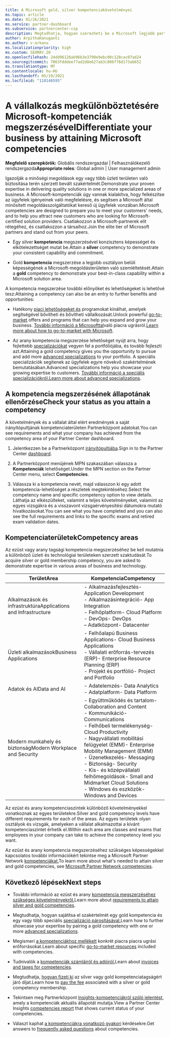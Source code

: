 ```yaml
---
title: A Microsoft gold, silver kompetenciakövetelményei
ms.topic: article
ms.date: 01/26/2021
ms.service: partner-dashboard
ms.subservice: partnercenter-csp
description: Megtudhatja, hogyan szerezheti be a Microsoft legjobb partneri státuszát, és hogyan vonzható új ügyfelekhez a kompetenciakövetelmények való megfelelés, így arany és ezüst tagsági szinteket szerezhet.
author: ArpithaKanuganti
ms.author: v-arkanu
ms.localizationpriority: high
ms.custom: SEOMAY.20
ms.openlocfilehash: 24dd96126ab96b3e3790e9ebc00c128cac07ad24
ms.sourcegitcommit: 7063fdddee77ad2d8e627ab3c806f76d173ab652
ms.translationtype: MT
ms.contentlocale: hu-HU
ms.lasthandoff: 05/19/2021
ms.locfileid: "110146595"
---
```

# <a name="differentiate-your-business-by-attaining-microsoft-competencies"></a><span data-ttu-id="2ae8f-103">A vállalkozás megkülönböztetésére Microsoft-kompetenciák megszerzésével</span><span class="sxs-lookup"><span data-stu-id="2ae8f-103">Differentiate your business by attaining Microsoft competencies</span></span>

<span data-ttu-id="2ae8f-104">**Megfelelő szerepkörök:** Globális rendszergazdai | Felhasználókezelő rendszergazda</span><span class="sxs-lookup"><span data-stu-id="2ae8f-104">**Appropriate roles**: Global admin | User management admin</span></span>

<span data-ttu-id="2ae8f-105">Igazolják a minőségi megoldások egy vagy több üzleti területen való biztosítása terén szerzett bevált szakértelmét.</span><span class="sxs-lookup"><span data-stu-id="2ae8f-105">Demonstrate your proven expertise in delivering quality solutions in one or more specialized areas of business.</span></span> <span data-ttu-id="2ae8f-106">A Microsoft-kompetenciák úgy vannak kialakítva, hogy felkészítse az ügyfelek igényeinek való megfelelésre, és segítsen a Microsoft által minősített megoldásszolgáltatókat kereső új ügyfelek vonzában.</span><span class="sxs-lookup"><span data-stu-id="2ae8f-106">Microsoft competencies are designed to prepare you to meet your customers' needs, and to help you attract new customers who are looking for Microsoft-certified solution providers.</span></span> <span data-ttu-id="2ae8f-107">Csatlakozzon a Microsoft-partnerek elit rétegéhez, és csatlakozzon a társaihoz.</span><span class="sxs-lookup"><span data-stu-id="2ae8f-107">Join the elite tier of Microsoft partners and stand out from your peers.</span></span>

- <span data-ttu-id="2ae8f-108">Egy silver **kompetencia** megszerzésével konzisztens képességet és elkötelezettséget mutat be.</span><span class="sxs-lookup"><span data-stu-id="2ae8f-108">Attain a **silver** competency to demonstrate your consistent capability and commitment.</span></span>

- <span data-ttu-id="2ae8f-109">Gold **kompetencia** megszerzése a legjobb osztályon belüli képességének a Microsoft-megoldásterületen való szemléltetését.</span><span class="sxs-lookup"><span data-stu-id="2ae8f-109">Attain a **gold** competency to demonstrate your best-in-class capability within a Microsoft solution area.</span></span>

<span data-ttu-id="2ae8f-110">A kompetencia megszerzése további előnyöket és lehetőségeket is lehetővé tesz:</span><span class="sxs-lookup"><span data-stu-id="2ae8f-110">Attaining a competency can also be an entry to further benefits and opportunities:</span></span>

- <span data-ttu-id="2ae8f-111">Hatékony [piaci lehetőségeket és](mpn-learn-about-go-to-market-benefits.md) programokat kínálhat, amelyek segítségével bővítheti és bővítheti vállalkozását.</span><span class="sxs-lookup"><span data-stu-id="2ae8f-111">Unlock powerful [go-to-market](mpn-learn-about-go-to-market-benefits.md) offers and programs that can help you expand and grow your business.</span></span> <span data-ttu-id="2ae8f-112">[További információ a Microsofttal](https://partner.microsoft.com/solutions/go-to-market)való piacra ugrásról.</span><span class="sxs-lookup"><span data-stu-id="2ae8f-112">[Learn more about how to go-to-market with Microsoft](https://partner.microsoft.com/solutions/go-to-market).</span></span>

- <span data-ttu-id="2ae8f-113">Az arany kompetencia megszerzése lehetőséget nyújt arra, hogy fejlettebb [specializációkat](advanced-specializations.md) vegyen fel a portfóliójába, és tovább fejleszti azt.</span><span class="sxs-lookup"><span data-stu-id="2ae8f-113">Attaining a gold competency gives you the opportunity to pursue and add more [advanced specializations](advanced-specializations.md) to your portfolio.</span></span> <span data-ttu-id="2ae8f-114">A speciális specializációk segítenek az ügyfelek egyre növekvő szakértelmének bemutatásában.</span><span class="sxs-lookup"><span data-stu-id="2ae8f-114">Advanced specializations help you showcase your growing expertise to customers.</span></span> <span data-ttu-id="2ae8f-115">[További információ a speciális specializációkról.](https://partner.microsoft.com/membership/advanced-specialization)</span><span class="sxs-lookup"><span data-stu-id="2ae8f-115">[Learn more about advanced specializations](https://partner.microsoft.com/membership/advanced-specialization).</span></span>

## <a name="check-your-status-as-you-attain-a-competency"></a><span data-ttu-id="2ae8f-116">A kompetencia megszerzésének állapotának ellenőrzése</span><span class="sxs-lookup"><span data-stu-id="2ae8f-116">Check your status as you attain a competency</span></span>

<span data-ttu-id="2ae8f-117">A követelmények és a vállalat által elért eredmények a saját irányítópultjának kompetenciaterületen Partnerközpont adatokat.</span><span class="sxs-lookup"><span data-stu-id="2ae8f-117">You can see requirements and what your company has achieved from the competency area of your Partner Center dashboard.</span></span>

1. <span data-ttu-id="2ae8f-118">Jelentkezzen be a Partnerközpont [irányítópultjába](https://partner.microsoft.com/dashboard/home).</span><span class="sxs-lookup"><span data-stu-id="2ae8f-118">Sign in to the Partner Center [dashboard](https://partner.microsoft.com/dashboard/home).</span></span>

2. <span data-ttu-id="2ae8f-119">A Partnerközpont menüjének MPN szakaszában válassza a **Kompetenciák** lehetőséget.</span><span class="sxs-lookup"><span data-stu-id="2ae8f-119">Under the MPN section on the Partner Center menu, select **Competencies**.</span></span>

3. <span data-ttu-id="2ae8f-120">Válassza ki a kompetencia nevét, majd válasszon ki egy adott kompetencia-lehetőséget a részletek megtekintéséhez.</span><span class="sxs-lookup"><span data-stu-id="2ae8f-120">Select the competency name and specific competency option to view details.</span></span> <span data-ttu-id="2ae8f-121">Láthatja az elkészülteket, valamint a teljes követelményeket, valamint az egyes vizsgákra és a visszavont vizsgaérvényesítési dátumokra mutató hivatkozásokat.</span><span class="sxs-lookup"><span data-stu-id="2ae8f-121">You can see what you have completed and you can also see the full requirements and links to the specific exams and retired exam validation dates.</span></span>

## <a name="competency-areas"></a><span data-ttu-id="2ae8f-122">Kompetenciaterületek</span><span class="sxs-lookup"><span data-stu-id="2ae8f-122">Competency areas</span></span>

<span data-ttu-id="2ae8f-123">Az ezüst vagy arany tagsági kompetencia megszerzéséhez be kell mutatnia a különböző üzleti és technológiai területeken szerzett szaktudását.</span><span class="sxs-lookup"><span data-stu-id="2ae8f-123">To acquire silver or gold membership competency, you are asked to demonstrate expertise in various areas of business and technology.</span></span>

|<span data-ttu-id="2ae8f-124">**Terület**</span><span class="sxs-lookup"><span data-stu-id="2ae8f-124">**Area**</span></span>            |<span data-ttu-id="2ae8f-125">**Kompetencia**</span><span class="sxs-lookup"><span data-stu-id="2ae8f-125">**Competency**</span></span>                    |
|--------------------|--------------------------------|
|<span data-ttu-id="2ae8f-126">Alkalmazások és infrastruktúra</span><span class="sxs-lookup"><span data-stu-id="2ae8f-126">Applications and Infrastructure</span></span>| <span data-ttu-id="2ae8f-127">- Alkalmazásfejlesztés</span><span class="sxs-lookup"><span data-stu-id="2ae8f-127">- Application Development</span></span><br/> <span data-ttu-id="2ae8f-128">- Alkalmazásintegráció</span><span class="sxs-lookup"><span data-stu-id="2ae8f-128">- App Integration</span></span><br/> <span data-ttu-id="2ae8f-129">- Felhőplatform</span><span class="sxs-lookup"><span data-stu-id="2ae8f-129">- Cloud Platform</span></span><br/> <span data-ttu-id="2ae8f-130">- DevOps</span><span class="sxs-lookup"><span data-stu-id="2ae8f-130">- DevOps</span></span><br/> <span data-ttu-id="2ae8f-131">– Adatközpont</span><span class="sxs-lookup"><span data-stu-id="2ae8f-131">- Datacenter</span></span> |
|<span data-ttu-id="2ae8f-132">Üzleti alkalmazások</span><span class="sxs-lookup"><span data-stu-id="2ae8f-132">Business Applications</span></span> | <span data-ttu-id="2ae8f-133">- Felhőalapú Business Applications</span><span class="sxs-lookup"><span data-stu-id="2ae8f-133">- Cloud Business Applications</span></span></br> <span data-ttu-id="2ae8f-134">- Vállalati erőforrás-tervezés (ERP)</span><span class="sxs-lookup"><span data-stu-id="2ae8f-134">- Enterprise Resource Planning (ERP)</span></span></br> <span data-ttu-id="2ae8f-135">- Projekt és portfólió</span><span class="sxs-lookup"><span data-stu-id="2ae8f-135">- Project and Portfolio</span></span> |
|<span data-ttu-id="2ae8f-136">Adatok és AI</span><span class="sxs-lookup"><span data-stu-id="2ae8f-136">Data and AI</span></span>| <span data-ttu-id="2ae8f-137">- Adatelemzés</span><span class="sxs-lookup"><span data-stu-id="2ae8f-137">- Data Analytics</span></span><br/> <span data-ttu-id="2ae8f-138">- Adatplatform</span><span class="sxs-lookup"><span data-stu-id="2ae8f-138">- Data Platform</span></span> |
|<span data-ttu-id="2ae8f-139">Modern munkahely és biztonság</span><span class="sxs-lookup"><span data-stu-id="2ae8f-139">Modern Workplace and Security</span></span> | <span data-ttu-id="2ae8f-140">- Együttműködés és tartalom</span><span class="sxs-lookup"><span data-stu-id="2ae8f-140">- Collaboration and Content</span></span><br/> <span data-ttu-id="2ae8f-141">- Kommunikáció</span><span class="sxs-lookup"><span data-stu-id="2ae8f-141">- Communications</span></span><br/> <span data-ttu-id="2ae8f-142">- Felhőbeli termelékenység</span><span class="sxs-lookup"><span data-stu-id="2ae8f-142">- Cloud Productivity</span></span><br/> <span data-ttu-id="2ae8f-143">- Nagyvállalati mobilitási felügyelet (EMM)</span><span class="sxs-lookup"><span data-stu-id="2ae8f-143">- Enterprise Mobility Management (EMM)</span></span><br/> <span data-ttu-id="2ae8f-144">- Üzenetkezelés</span><span class="sxs-lookup"><span data-stu-id="2ae8f-144">- Messaging</span></span><br/> <span data-ttu-id="2ae8f-145">- Biztonság</span><span class="sxs-lookup"><span data-stu-id="2ae8f-145">- Security</span></span><br/> <span data-ttu-id="2ae8f-146">- Kis- és középvállalati felhőmegoldások</span><span class="sxs-lookup"><span data-stu-id="2ae8f-146">- Small and Midmarket Cloud Solutions</span></span><br/> <span data-ttu-id="2ae8f-147">- Windows és eszközök</span><span class="sxs-lookup"><span data-stu-id="2ae8f-147">- Windows and Devices</span></span> |

<span data-ttu-id="2ae8f-148">Az ezüst és arany kompetenciaszintek különböző követelményekkel vonatkoznak az egyes területekre.</span><span class="sxs-lookup"><span data-stu-id="2ae8f-148">Silver and gold competency levels have different requirements for each of the areas.</span></span> <span data-ttu-id="2ae8f-149">Az egyes területek olyan osztályok és vizsgák, amelyeken a vállalat alkalmazottai a kívánt kompetenciaszintet érhetik el.</span><span class="sxs-lookup"><span data-stu-id="2ae8f-149">Within each area are classes and exams that employees in your company can take to achieve the competency level you want.</span></span> 

<span data-ttu-id="2ae8f-150">Az ezüst és arany kompetencia megszerzéséhez szükséges képességekkel kapcsolatos további információkért tekintse meg a Microsoft Partner Network [kompetenciákat.](https://partner.microsoft.com/membership/competencies)</span><span class="sxs-lookup"><span data-stu-id="2ae8f-150">To learn more about what's needed to attain silver and gold competencies, see [Microsoft Partner Network competencies](https://partner.microsoft.com/membership/competencies).</span></span>

## <a name="next-steps"></a><span data-ttu-id="2ae8f-151">Következő lépések</span><span class="sxs-lookup"><span data-stu-id="2ae8f-151">Next steps</span></span>

- <span data-ttu-id="2ae8f-152">További információ az ezüst és arany [kompetencia megszerzéséhez szükséges követelményekről.](https://partner.microsoft.com/membership/competencies)</span><span class="sxs-lookup"><span data-stu-id="2ae8f-152">Learn more about [requirements to attain silver and gold competencies](https://partner.microsoft.com/membership/competencies).</span></span>

- <span data-ttu-id="2ae8f-153">Megtudhatja, hogyan sajátítsa el szakértelmét egy gold kompetencia és egy vagy több speciális [specializáció párosításával.](advanced-specializations.md)</span><span class="sxs-lookup"><span data-stu-id="2ae8f-153">Learn how to further showcase your expertise by pairing a gold competency with one or more [advanced specializations](advanced-specializations.md).</span></span>

- <span data-ttu-id="2ae8f-154">Megismeri [a kompetenciákhoz mellékelt](mpn-learn-about-go-to-market-benefits.md) konkrét piacra piacra ugrási erőforrásokat.</span><span class="sxs-lookup"><span data-stu-id="2ae8f-154">Learn about specific [go-to-market resources](mpn-learn-about-go-to-market-benefits.md) included with competencies.</span></span>

- <span data-ttu-id="2ae8f-155">Tudnivalók a [kompetenciák számláiról és adóiról.](mpn-view-print-maps-invoice.md)</span><span class="sxs-lookup"><span data-stu-id="2ae8f-155">Learn about [invoices and taxes for competencies](mpn-view-print-maps-invoice.md).</span></span>

- <span data-ttu-id="2ae8f-156">Megtudhatja, [hogyan fizeti ki](mpn-pay-fee-silver-gold-competency.md) az silver vagy gold kompetenciatagságért járó díjat.</span><span class="sxs-lookup"><span data-stu-id="2ae8f-156">Learn how to [pay the fee](mpn-pay-fee-silver-gold-competency.md) associated with a silver or gold competency membership.</span></span>

- <span data-ttu-id="2ae8f-157">Tekintsen meg Partnerközpont [Insights-kompetenciákról szóló jelentést,](pci-competencies-report.md) amely a kompetenciák aktuális állapotát mutatja.</span><span class="sxs-lookup"><span data-stu-id="2ae8f-157">View a Partner Center Insights [competencies report](pci-competencies-report.md) that shows current status of your competencies.</span></span>

- <span data-ttu-id="2ae8f-158">Választ kaphat [a kompetenciákra vonatkozó gyakori](competencies-faq.md) kérdésekre.</span><span class="sxs-lookup"><span data-stu-id="2ae8f-158">Get answers to [frequently asked questions](competencies-faq.md) about competencies.</span></span>
